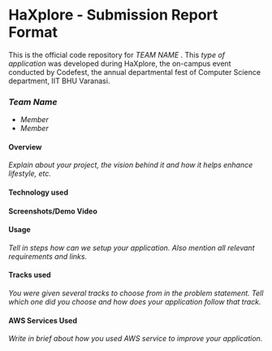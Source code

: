 # HaXplore - Submission Report Format

This is the official code repository for _TEAM NAME_ . This _type of application_ was developed during HaXplore, 
the on-campus event conducted by Codefest, the annual departmental fest of Computer Science department, IIT BHU Varanasi.

### _Team Name_

* _Member_
* _Member_

#### Overview

_Explain about your project, the vision behind it and how it helps enhance lifestyle, etc._

#### Technology used

#### Screenshots/Demo Video

#### Usage

_Tell in steps how can we setup your application. Also mention all relevant requirements and links._

#### Tracks used

_You were given several tracks to choose from in the problem statement. Tell which one did you choose and how does your
application follow that track._

#### AWS Services Used

_Write in brief about how you used AWS service to improve your application._




